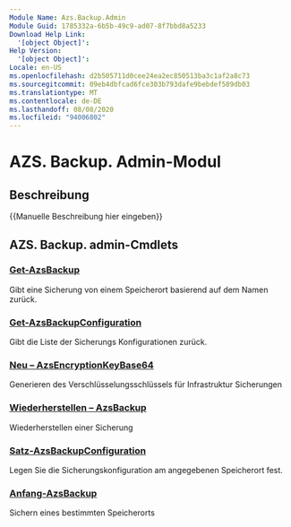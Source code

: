 ```yaml
---
Module Name: Azs.Backup.Admin
Module Guid: 1785332a-6b5b-49c9-ad07-8f7bbd8a5233
Download Help Link:
  '[object Object]': 
Help Version:
  '[object Object]': 
Locale: en-US
ms.openlocfilehash: d2b505711d0cee24ea2ec850513ba3c1af2a8c73
ms.sourcegitcommit: 09eb4dbfcad6fce303b793dafe9bebdef589db03
ms.translationtype: MT
ms.contentlocale: de-DE
ms.lasthandoff: 08/08/2020
ms.locfileid: "94006802"
---
```

# AZS. Backup. Admin-Modul
## Beschreibung
{{Manuelle Beschreibung hier eingeben}}

## AZS. Backup. admin-Cmdlets
### [Get-AzsBackup](Get-AzsBackup.md)
Gibt eine Sicherung von einem Speicherort basierend auf dem Namen zurück.

### [Get-AzsBackupConfiguration](Get-AzsBackupConfiguration.md)
Gibt die Liste der Sicherungs Konfigurationen zurück.

### [Neu – AzsEncryptionKeyBase64](New-AzsEncryptionKeyBase64.md)
Generieren des Verschlüsselungsschlüssels für Infrastruktur Sicherungen

### [Wiederherstellen – AzsBackup](Restore-AzsBackup.md)
Wiederherstellen einer Sicherung

### [Satz-AzsBackupConfiguration](Set-AzsBackupConfiguration.md)
Legen Sie die Sicherungskonfiguration am angegebenen Speicherort fest.

### [Anfang-AzsBackup](Start-AzsBackup.md)
Sichern eines bestimmten Speicherorts

